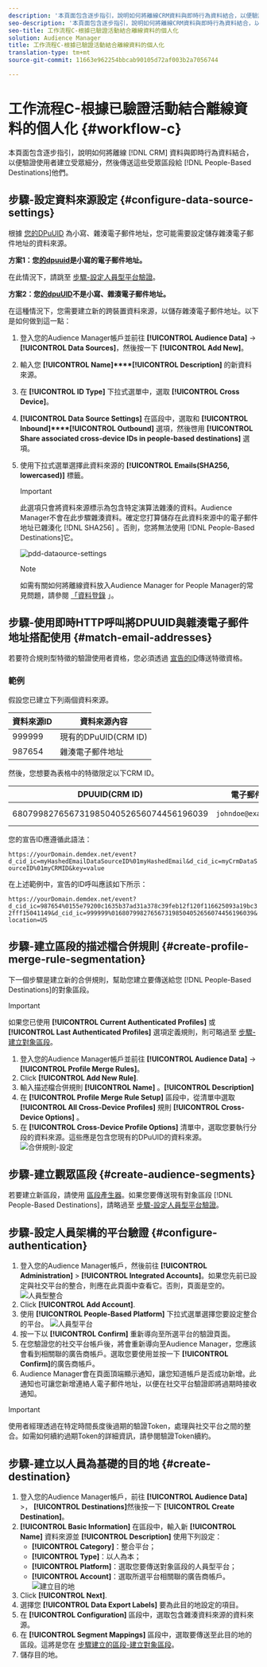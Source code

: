```yaml
---
description: '本頁面包含逐步指引，說明如何將離線CRM資料與即時行為資料結合，以便驗證使用者建立受眾細分，然後將這些受眾區段傳送至「基於人員的目標」。 '
seo-description: '本頁面包含逐步指引，說明如何將離線CRM資料與即時行為資料結合，以便驗證使用者建立受眾細分，然後將這些受眾區段傳送至「基於人員的目標」。  '
seo-title: 工作流程C-根據已驗證活動結合離線資料的個人化
solution: Audience Manager
title: 工作流程C-根據已驗證活動結合離線資料的個人化
translation-type: tm+mt
source-git-commit: 11663e962254bbcab90105d72af003b2a7056744

---
```



# 工作流程C-根據已驗證活動結合離線資料的個人化 {#workflow-c}

本頁面包含逐步指引，說明如何將離線 [!DNL CRM] 資料與即時行為資料結合，以便驗證使用者建立受眾細分，然後傳送這些受眾區段給 [!DNL People-Based Destinations]他們。

## 步驟-設定資料來源設定 {#configure-data-source-settings}

根據 [您的DPuUID](../../reference/ids-in-aam.md) 為小寫、雜湊電子郵件地址，您可能需要設定儲存雜湊電子郵件地址的資料來源。

**方案1：您[的dpuuid](../../reference/ids-in-aam.md)是小寫的電子郵件地址。**

在此情況下，請跳至 [步驟-設定人員型平台驗證](#configure-authentication)。

**方案2：您[的dpuUID](../../reference/ids-in-aam.md)不是小寫、雜湊電子郵件地址。**

在這種情況下，您需要建立新的跨裝置資料來源，以儲存雜湊電子郵件地址。以下是如何做到這一點：

1. 登入您的Audience Manager帳戶並前往 **[!UICONTROL Audience Data]** -&gt; **[!UICONTROL Data Sources]**，然後按一下 **[!UICONTROL Add New]**。
1. 輸入您 **[!UICONTROL Name]****[!UICONTROL Description]** 的新資料來源。
1. 在 **[!UICONTROL ID Type]** 下拉式選單中，選取 **[!UICONTROL Cross Device]**。
1. **[!UICONTROL Data Source Settings]** 在區段中，選取和 **[!UICONTROL Inbound]****[!UICONTROL Outbound]** 選項，然後啓用 **[!UICONTROL Share associated cross-device IDs in people-based destinations]** 選項。
1. 使用下拉式選單選擇此資料來源的 **[!UICONTROL Emails(SHA256, lowercased)]** 標籤。
   >[!IMPORTANT]
   >
   >此選項只會將資料來源標示為包含特定演算法雜湊的資料。Audience Manager不會在此步驟雜湊資料。確定您打算儲存在此資料來源中的電子郵件地址已雜湊化 [!DNL SHA256] 。否則，您將無法使用 [!DNL People-Based Destinations]它。

   ![pdd-dataource-settings](assets/pbd-ds-config.png)

   >[!NOTE]
   >
   > 如需有關如何將離線資料放入Audience Manager for People Manager的常見問題，請參閱 [「資料登錄](people-based-destinations-prerequisites.md#data-onboarding) 」。

## 步驟-使用即時HTTP呼叫將DPUUID與雜湊電子郵件地址搭配使用 {#match-email-addresses}

若要符合規則型特徵的驗證使用者資格，您必須透過 [宣告的ID](../declared-ids.md)傳送特徵資格。

### 範例

假設您已建立下列兩個資料來源。

| 資料來源ID | 資料來源內容 |
|---|---|
| 999999 | 現有的DPuUID(CRM ID) |
| 987654 | 雜湊電子郵件地址 |

然後，您想要為表格中的特徵限定以下CRM ID。

| DPUUID(CRM ID) | 電子郵件地址 | 雜湊電子郵件地址 | 特性 |
|---|---|---|---|
| 68079982765673198504052656074456196039 | `johndoe@example.com` | 55e79200c1635b37ad31a378c39feb12f120f116625093a19bc32fff15041149 | location= US |

您的宣告ID應遵循此語法：

`https://yourDomain.demdex.net/event?d_cid_ic=myHashedEmailDataSourceID%01myHashedEmail&d_cid_ic=myCrmDataSourceID%01myCRMID&key=value`

在上述範例中，宣告的ID呼叫應該如下所示：

`https://yourDomain.demdex.net/event?d_cid_ic=987654%0155e79200c1635b37ad31a378c39feb12f120f116625093a19bc32fff15041149&d_cid_ic=999999%0168079982765673198504052656074456196039&location=US`

## 步驟-建立區段的描述檔合併規則 {#create-profile-merge-rule-segmentation}

下一個步驟是建立新的合併規則，幫助您建立要傳送給您 [!DNL People-Based Destinations]的對象區段。

>[!IMPORTANT]
>
>如果您已使用 **[!UICONTROL Current Authenticated Profiles]** 或 **[!UICONTROL Last Authenticated Profiles]** 選項定義規則，則可略過至 [步驟-建立對象區段](#create-audience-segments)。

1. 登入您的Audience Manager帳戶並前往 **[!UICONTROL Audience Data]** -&gt; **[!UICONTROL Profile Merge Rules]**。
2. Click **[!UICONTROL Add New Rule]**.
3. 輸入描述檔合併規則 **[!UICONTROL Name]** 。**[!UICONTROL Description]**
4. 在 **[!UICONTROL Profile Merge Rule Setup]** 區段中，從清單中選取 **[!UICONTROL All Cross-Device Profiles]** 規則 **[!UICONTROL Cross-Device Options]** 。
5. 在 **[!UICONTROL Cross-Device Profile Options]** 清單中，選取您要執行分段的資料來源。這些應是包含您現有的DPuUID的資料來源。
   ![合併規則-設定](assets/pbd-pmr-combined.png)

## 步驟-建立觀眾區段 {#create-audience-segments}

若要建立新區段，請使用 [區段產生器](../segments/segment-builder.md)。如果您要傳送現有對象區段 [!DNL People-Based Destinations]，請略過至 [步驟-設定人員型平台驗證](#configure-authentication)。

## 步驟-設定人員架構的平台驗證 {#configure-authentication}

1. 登入您的Audience Manager帳戶，然後前往 **[!UICONTROL Administration]** &gt; **[!UICONTROL Integrated Accounts]**。如果您先前已設定與社交平台的整合，則應在此頁面中查看它。否則，頁面是空的。
   ![人員型整合](assets/pbd-config.png)
2. Click **[!UICONTROL Add Account]**.
3. 使用 **[!UICONTROL People-Based Platform]** 下拉式選單選擇您要設定整合的平台。
   ![人員型平台](assets/pbd-add.png)
4. 按一下以 **[!UICONTROL Confirm]** 重新導向至所選平台的驗證頁面。
5. 在您驗證您的社交平台帳戶後，將會重新導向至Audience Manager，您應該會看到相關聯的廣告商帳戶。選取您要使用並按一下 **[!UICONTROL Confirm]**&#x200B;的廣告商帳戶。
6. Audience Manager會在頁面頂端顯示通知，讓您知道帳戶是否成功新增。此通知也可讓您新增連絡人電子郵件地址，以便在社交平台驗證即將過期時接收通知。

>[!IMPORTANT]
>
>使用者經理透過在特定時間長度後過期的驗證Token，處理與社交平台之間的整合。如需如何續約過期Token的詳細資訊，請參閱驗證Token續約。

## 步驟-建立以人員為基礎的目的地 {#create-destination}

1. 登入您的Audience Manager帳戶，前往 **[!UICONTROL Audience Data]** &gt;， **[!UICONTROL Destinations]**&#x200B;然後按一下 **[!UICONTROL Create Destination]**。
1. **[!UICONTROL Basic Information]** 在區段中，輸入新 **[!UICONTROL Name]** 資料來源並 **[!UICONTROL Description]** 使用下列設定：
   * **[!UICONTROL Category]**：整合平台；
   * **[!UICONTROL Type]**：以人為本；
   * **[!UICONTROL Platform]**：選取您要傳送對象區段的人員型平台；
   * **[!UICONTROL Account]**：選取所選平台相關聯的廣告商帳戶。
      ![建立目的地](assets/pbd-create-destination.png)
1. Click **[!UICONTROL Next]**.
1. 選擇您 **[!UICONTROL Data Export Labels]** 要為此目的地設定的項目。
1. 在 **[!UICONTROL Configuration]** 區段中，選取包含雜湊資料來源的資料來源。
1. 在 **[!UICONTROL Segment Mappings]** 區段中，選取要傳送至此目的地的區段。這將是您在 [步驟建立的區段-建立對象區段](#create-audience-segments)。
1. 儲存目的地。
